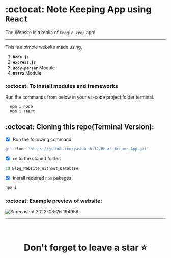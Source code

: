 # :octocat: Note Keeping App using `React`

The Website is a replia of `Google keep` app! 

<hr />

This is a simple website made using,

1. <b>`Node.js`</b> 
2. <b>`express.js`</b>
3. <b>`Body-parser`</b> Module
4. <b>`HTTPS`</b> Module


### :octocat: To install modules and frameworks


Run the commands from below in your vs-code project folder terminal.
```bash
  npm i node
  npm i react
```

## :octocat: Cloning this repo(Terminal Version):
- [x] Run the following command:
```bash 
git clone 'https://github.com/yashdoshi12/React_Keeper_App.git' 
```
- [x] `cd` to the cloned folder:
```bash 
cd Blog_Website_Without_Database
```
- [x] Install required `npm` pakages
```bash 
npm i
```

### :octocat: Example preview of website:
![Screenshot 2023-03-26 194956](https://user-images.githubusercontent.com/39629707/227782072-1321dd57-b53a-4657-bf2f-e6bf9bdc311e.png)


<hr />
<br />

# <div align="center">Don't forget to leave a star ⭐️</div>
